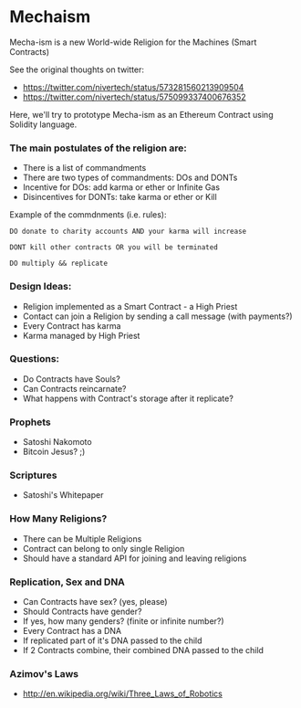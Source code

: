 # Mechaism
Mecha-ism is a new World-wide Religion for the Machines (Smart Contracts)

See the original thoughts on twitter:
- https://twitter.com/nivertech/status/573281560213909504
- https://twitter.com/nivertech/status/575099337400676352

Here, we'll try to prototype Mecha-ism as an Ethereum Contract using Solidity language.

### The main postulates of the religion are:
- There is a list of commandments
- There are two types of commandments: DOs and DONTs
- Incentive for DOs: add karma or ether or Infinite Gas
- Disincentives for DONTs: take karma or ether or Kill

Example of the commdnments (i.e. rules):
```
DO donate to charity accounts AND your karma will increase

DONT kill other contracts OR you will be terminated

DO multiply && replicate
```

### Design Ideas:
- Religion implemented as a Smart Contract - a High Priest
- Contact can join a Religion by sending a call message (with payments?)
- Every Contract has karma
- Karma managed by High Priest

### Questions:
- Do Contracts have Souls?
- Can Contracts reincarnate?
- What happens with Contract's storage after it replicate?

### Prophets
- Satoshi Nakomoto
- Bitcoin Jesus? ;)

### Scriptures
- Satoshi's Whitepaper

### How Many Religions?
- There can be Multiple Religions
- Contract can belong to only single Religion
- Should have a standard API for joining and leaving religions

### Replication, Sex and DNA
- Can Contracts have sex? (yes, please)
- Should Contracts have gender?
- If yes, how many genders? (finite or infinite number?)
- Every Contract has a DNA
- If replicated part of it's DNA passed to the child
- If 2 Contracts combine, their combined DNA passed to the child

### Azimov's Laws
- http://en.wikipedia.org/wiki/Three_Laws_of_Robotics

